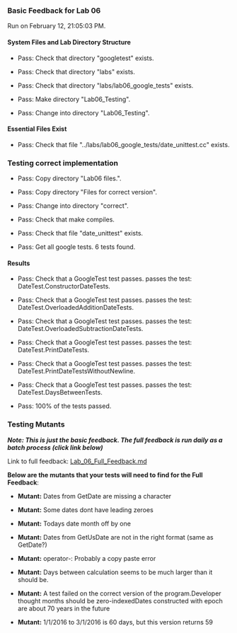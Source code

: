 ### Basic Feedback for Lab 06

Run on February 12, 21:05:03 PM.


#### System Files and Lab Directory Structure

+ Pass: Check that directory "googletest" exists.

+ Pass: Check that directory "labs" exists.

+ Pass: Check that directory "labs/lab06_google_tests" exists.

+ Pass: Make directory "Lab06_Testing".

+ Pass: Change into directory "Lab06_Testing".


#### Essential Files Exist

+ Pass: Check that file "../labs/lab06_google_tests/date_unittest.cc" exists.


### Testing correct implementation

+ Pass: Copy directory "Lab06 files.".



+ Pass: Copy directory "Files for correct version".



+ Pass: Change into directory "correct".

+ Pass: Check that make compiles.



+ Pass: Check that file "date_unittest" exists.

+ Pass: Get all google tests.
    6 tests found.




#### Results

+ Pass: Check that a GoogleTest test passes.
    passes the test: DateTest.ConstructorDateTests.



+ Pass: Check that a GoogleTest test passes.
    passes the test: DateTest.OverloadedAdditionDateTests.



+ Pass: Check that a GoogleTest test passes.
    passes the test: DateTest.OverloadedSubtractionDateTests.



+ Pass: Check that a GoogleTest test passes.
    passes the test: DateTest.PrintDateTests.



+ Pass: Check that a GoogleTest test passes.
    passes the test: DateTest.PrintDateTestsWithoutNewline.



+ Pass: Check that a GoogleTest test passes.
    passes the test: DateTest.DaysBetweenTests.



+ Pass: 100% of the tests passed.


### Testing Mutants


***Note: This is just the basic feedback.  The full feedback is run daily as a batch process (click link below)***


Link to full feedback: [Lab_06_Full_Feedback.md](Lab_06_Full_Feedback.md)



 __Below are the mutants that your tests will need to find for the Full Feedback__:


 * __Mutant:__ Dates from GetDate are missing a character


 * __Mutant:__ Some dates dont have leading zeroes


 * __Mutant:__ Todays date month off by one


 * __Mutant:__ Dates from GetUsDate are not in the right format (same as GetDate?)


 * __Mutant:__ operator-: Probably a copy paste error


 * __Mutant:__ Days between calculation seems to be much larger than it should be.


 * __Mutant:__ A test failed on the correct version of the program.Developer thought months should be zero-indexedDates constructed with epoch are about 70 years in the future


 * __Mutant:__ 1/1/2016 to 3/1/2016 is 60 days, but this version returns 59


